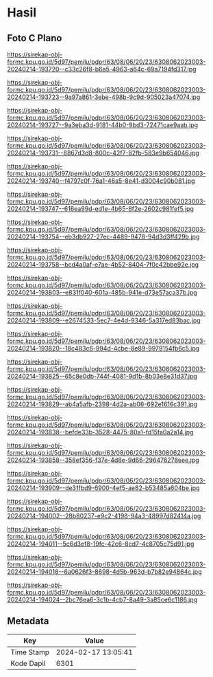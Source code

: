 # Hasil

## Foto C Plano

https://sirekap-obj-formc.kpu.go.id/5d97/pemilu/pdpr/63/08/06/20/23/6308062023003-20240214-193720--c33c26f8-b6a5-4963-a64c-69a7194fd317.jpg

https://sirekap-obj-formc.kpu.go.id/5d97/pemilu/pdpr/63/08/06/20/23/6308062023003-20240214-193723--9a97a861-3ebe-498b-9c9d-905023a47074.jpg

https://sirekap-obj-formc.kpu.go.id/5d97/pemilu/pdpr/63/08/06/20/23/6308062023003-20240214-193727--9a3eba3d-9181-44b0-9bd3-72471cae9aab.jpg

https://sirekap-obj-formc.kpu.go.id/5d97/pemilu/pdpr/63/08/06/20/23/6308062023003-20240214-193731--8867d3d8-800c-42f7-82fb-583e9b654046.jpg

https://sirekap-obj-formc.kpu.go.id/5d97/pemilu/pdpr/63/08/06/20/23/6308062023003-20240214-193740--f4797c0f-76a1-46a5-8e41-d3004c90b081.jpg

https://sirekap-obj-formc.kpu.go.id/5d97/pemilu/pdpr/63/08/06/20/23/6308062023003-20240214-193747--616ea99d-ed1e-4b65-8f2e-2602c981fef5.jpg

https://sirekap-obj-formc.kpu.go.id/5d97/pemilu/pdpr/63/08/06/20/23/6308062023003-20240214-193754--eb3db927-27ec-4489-9478-94d3d3ff429b.jpg

https://sirekap-obj-formc.kpu.go.id/5d97/pemilu/pdpr/63/08/06/20/23/6308062023003-20240214-193758--bcd4a0af-e7ae-4b52-8404-7f0c42bbe92e.jpg

https://sirekap-obj-formc.kpu.go.id/5d97/pemilu/pdpr/63/08/06/20/23/6308062023003-20240214-193803--e831f040-601a-485b-941e-d73e57aca37b.jpg

https://sirekap-obj-formc.kpu.go.id/5d97/pemilu/pdpr/63/08/06/20/23/6308062023003-20240214-193809--e2674533-5ec7-4e4d-9346-5a317ed83bac.jpg

https://sirekap-obj-formc.kpu.go.id/5d97/pemilu/pdpr/63/08/06/20/23/6308062023003-20240214-193820--18c483c6-994d-4cbe-8e89-9979154fb6c5.jpg

https://sirekap-obj-formc.kpu.go.id/5d97/pemilu/pdpr/63/08/06/20/23/6308062023003-20240214-193825--65c8e0db-744f-4081-9d1b-8b03e8e31d37.jpg

https://sirekap-obj-formc.kpu.go.id/5d97/pemilu/pdpr/63/08/06/20/23/6308062023003-20240214-193829--ab4a5afb-2398-4d2a-ab06-692e1616c391.jpg

https://sirekap-obj-formc.kpu.go.id/5d97/pemilu/pdpr/63/08/06/20/23/6308062023003-20240214-193838--befde33b-3528-4475-80a1-fd15fa0a2a14.jpg

https://sirekap-obj-formc.kpu.go.id/5d97/pemilu/pdpr/63/08/06/20/23/6308062023003-20240214-193858--358ef356-f37e-4d8e-9d66-296476278eee.jpg

https://sirekap-obj-formc.kpu.go.id/5d97/pemilu/pdpr/63/08/06/20/23/6308062023003-20240214-193909--de31fbd9-6900-4ef5-ae82-b53485a604be.jpg

https://sirekap-obj-formc.kpu.go.id/5d97/pemilu/pdpr/63/08/06/20/23/6308062023003-20240214-194002--28b80237-e9c2-4198-94a3-48997d82414a.jpg

https://sirekap-obj-formc.kpu.go.id/5d97/pemilu/pdpr/63/08/06/20/23/6308062023003-20240214-194011--5c6d3ef8-19fc-42c6-8cd7-4c8705c75d91.jpg

https://sirekap-obj-formc.kpu.go.id/5d97/pemilu/pdpr/63/08/06/20/23/6308062023003-20240214-194018--6a0626f3-8698-4d5b-963d-b7b82e94864c.jpg

https://sirekap-obj-formc.kpu.go.id/5d97/pemilu/pdpr/63/08/06/20/23/6308062023003-20240214-194024--2bc76ea6-3c1b-4cb7-8a49-3a85ce6c1186.jpg


## Metadata

| Key        | Value               |
| ---------- | ------------------- |
| Time Stamp | 2024-02-17 13:05:41 |
| Kode Dapil | 6301                |



